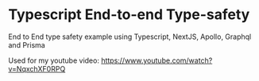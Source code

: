 # Typescript End-to-end Type-safety
End to End type safety example using Typescript, NextJS, Apollo, Graphql and Prisma

Used for my youtube video: https://www.youtube.com/watch?v=NqxchXF0RPQ
